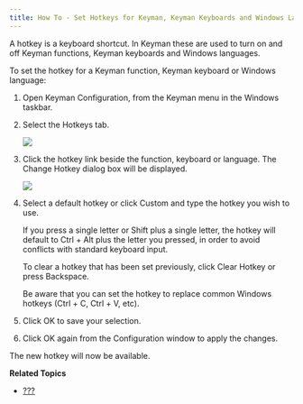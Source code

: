 ```yaml
---
title: How To - Set Hotkeys for Keyman, Keyman Keyboards and Windows Languages
---
```


A hotkey is a keyboard shortcut. In Keyman these are used to turn on and
off Keyman functions, Keyman keyboards and Windows languages.

To set the hotkey for a Keyman function, Keyman keyboard or Windows
language:

1.  Open Keyman Configuration, from the Keyman menu in the Windows
    taskbar.

2.  Select the Hotkeys tab.

    ![](desktop_images/tab-hotkeys.png)

3.  Click the hotkey link beside the function, keyboard or language. The
    Change Hotkey dialog box will be displayed.

    ![](desktop_images/hotkeys-change.png)

4.  Select a default hotkey or click Custom and type the hotkey you wish
    to use.

    <div class="note">

    If you press a single letter or Shift plus a single letter, the
    hotkey will default to Ctrl + Alt plus the letter you pressed, in
    order to avoid conflicts with standard keyboard input.

    </div>

    <div class="note">

    To clear a hotkey that has been set previously, click Clear Hotkey
    or press Backspace.

    </div>

    <div class="note">

    Be aware that you can set the hotkey to replace common Windows
    hotkeys (Ctrl + C, Ctrl + V, etc).

    </div>

5.  Click OK to save your selection.

6.  Click OK again from the Configuration window to apply the changes.

The new hotkey will now be available.

**Related Topics**

-   [???](#basic_hotkeys_tab)
